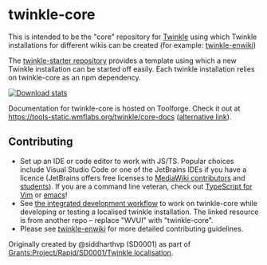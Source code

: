 # twinkle-core

This is intended to be the "core" repository for [Twinkle](https://en.wikipedia.org/wiki/Wikipedia:Twinkle) using which Twinkle installations for different wikis can be created (for example: [twinkle-enwiki](https://github.com/wikimedia-gadgets/twinkle-starter))

The [twinkle-starter repository](https://github.com/wikimedia-gadgets/twinkle-starter) provides a template using which a new Twinkle installation can be started off easily. Each twinkle installation relies on twinkle-core as an npm dependency.

[![Download stats](https://nodei.co/npm/twinkle-core.png?downloads=true&downloadRank=true)](https://nodei.co/npm/twinkle-core/)

Documentation for twinkle-core is hosted on Toolforge. Check it out at https://tools-static.wmflabs.org/twinkle/core-docs ([alternative link](https://twinkle.toolforge.org/core-docs)).

## Contributing

- Set up an IDE or code editor to work with JS/TS. Popular choices include Visual Studio Code or one of the JetBrains IDEs if you have a licence (JetBrains offers free licenses to [MediaWiki contributors](https://www.mediawiki.org/wiki/JetBrains_IDEs) and [students](https://www.jetbrains.com/community/education/#students)). If you are a command line veteran, check out [TypeScript for Vim](https://www.vimfromscratch.com/articles/setting-up-vim-for-typescript/) or [emacs](https://wikemacs.org/wiki/TypeScript)!
- See [the integrated development workflow](https://github.com/wikimedia/wvui#integrated-development-workflow) to work on twinkle-core while developing or testing a localised twinkle installation. The linked resource is from another repo – replace "WVUI" with "twinkle-core".
- Please see [twinkle-enwiki](https://github.com/wikimedia-gadgets/twinkle-starter) for more detailed contributing guidelines.

Originally created by @siddharthvp (SD0001) as part of [Grants:Project/Rapid/SD0001/Twinkle localisation](https://meta.wikimedia.org/wiki/Grants:Project/Rapid/SD0001/Twinkle_localisation).
